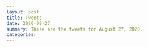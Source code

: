 ```yaml
---
layout: post
title: Tweets
date: 2020-08-27
summary: These are the tweets for August 27, 2020.
categories:
---
```


